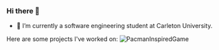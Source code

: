 ### Hi there 👋

- 🔭 I’m currently a software engineering student at Carleton University.

Here are some projects I've worked on:
![PacmanInspiredGame](https://github.com/kevinabeykoon/kevinabeykoon/assets/63886616/76e3531e-d61f-44ae-909e-2f0bbbae712c)
